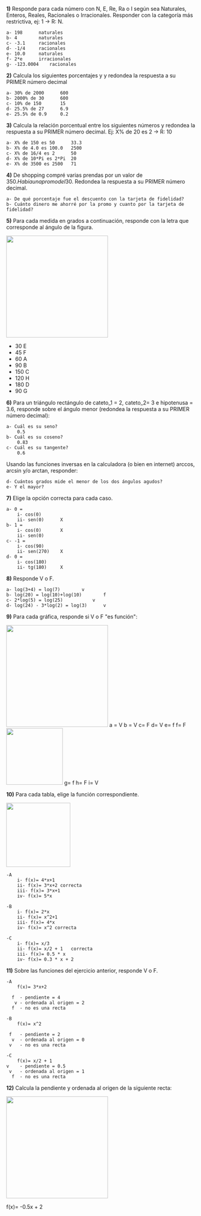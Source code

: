 
**1)** Responde para cada número con N, E, Re, Ra o I según sea Naturales, Enteros, Reales,
Racionales o Irracionales. Responder con la categoría más restrictiva, ej: 1 -> R: N.

    a- 198      naturales
    b- 4        naturales
    c- -3.1     racionales
    d- -1/4     racionales
    e- 10.0     naturales
    f- 2*e      irracionales
    g- -123.0004    racionales


**2)** Calcula los siguientes porcentajes y y redondea la respuesta a su PRIMER número decimal

    a- 30% de 2000      600
    b- 2000% de 30      600
    c- 10% de 150       15
    d- 25.5% de 27      6.9
    e- 25.5% de 0.9     0.2

**3)** Calcula la relación porcentual entre los siguientes números y redondea la respuesta a su PRIMER número decimal. Ej: X% de 20 es 2 -> R: 10

    a- X% de 150 es 50      33.3
    b- X% de 4.0 es 100.0   2500
    c- X% de 16/4 es 2      50
    d- X% de 10*Pi es 2*Pi  20
    e- X% de 3500 es 2500   71

**4)** De shopping compré varias prendas por un valor de 350$. Había una promo del 30% sobre la cual se aplico luego un descuento con la tarjeta de fidelidad. Finalmente pagué 196$. Redondea la respuesta a su PRIMER número decimal.

    a- De qué porcentaje fue el descuento con la tarjeta de fidelidad?
    b- Cuánto dinero me ahorré por la promo y cuanto por la tarjeta de fidelidad?


**5)** Para cada medida en grados a continuación, responde con la letra que corresponde al ángulo de la figura.

<img  src='./figuras/EX_5.png' height='270px'>

  - 30      E
  - 45      F
  - 60      A
  - 90      B
  - 150     C
  - 120     H
  - 180     D
  - 90      G


**6)** Para un triángulo rectángulo de cateto_1 = 2, cateto_2= 3 e hipotenusa = 3.6, responde sobre el ángulo
menor (redondea la respuesta a su PRIMER número decimal):

    a- Cuál es su seno?
        0.5
    b- Cuál es su coseno?
        0.83
    c- Cuál es su tangente?
        0.6

Usando las funciones inversas en la calculadora (o bien en internet) arccos, arcsin y/o arctan, responder:

    d- Cuántos grados mide el menor de los dos ángulos agudos?
    e- Y el mayor?

**7)** Elige la opción correcta para cada caso.

    a- 0 = 
        i- cos(0)       
        ii- sen(0)      X
    b- 1 = 
        i- cos(0)       X
        ii- sen(0)
    c- -1 =
        i- cos(90)      
        ii- sen(270)    X
    d- 0 =
        i- cos(180)
        ii- tg(180)     X

**8)** Responde V o F.

    a- log(3+4) = log(7)        v
    b- log(20) = log(10)+log(10)        f
    c- 2*log(5) = log(25)           v
    d- log(24) - 3*log(2) = log(3)      v

**9)** Para cada gráfica, responde si V o F "es función":

<img  src='./figuras/EX_9.png' height='270px'>
a = V
b = V
c= F
d= V
e= f
f= F
<img  src='./figuras/EX_9b.png' height='150px'>
g= f
h= F
i= V



**10)** Para cada tabla, elige la función correspondiente.


<img  src='./figuras/EX_10.png' height='170px'>

    -A 
        i- f(x)= 4*x+1
        ii- f(x)= 3*x+2 correcta
        iii- f(x)= 3*x+1
        iv- f(x)= 5*x

    -B 
        i- f(x)= 2*x
        ii- f(x)= x^2+1
        iii- f(x)= 4*x
        iv- f(x)= x^2 correcta

    -C 
        i- f(x)= x/3
        ii- f(x)= x/2 + 1   correcta
        iii- f(x)= 0.5 * x
        iv- f(x)= 0.3 * x + 2

**11)** Sobre las funciones del ejercicio anterior, responde V o F.

    -A  
        f(x)= 3*x+2

      f  - pendiente = 4
       v - ordenada al origen = 2
      f  - no es una recta

    -B  
        f(x)= x^2 

     f   - pendiente = 2
      v  - ordenada al origen = 0
     v   - no es una recta

    -C  
        f(x)= x/2 + 1
    v    - pendiente = 0.5
     v   - ordenada al origen = 1
      f  - no es una recta

**12)** Calcula la pendiente y ordenada al origen de la siguiente recta:

<img  src='./figuras/EX_12.png' height='270px'>


f(x)= -0.5x + 2